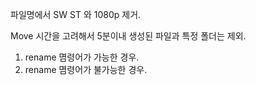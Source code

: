 파일명에서 SW ST 와 1080p 제거.

Move 시간을 고려해서 5분이내 생성된 파일과 특정 폴더는 제외.<br>
1. rename 몀령어가 가능한 경우.<br>
2. rename 몀령어가 불가능한 경우.

